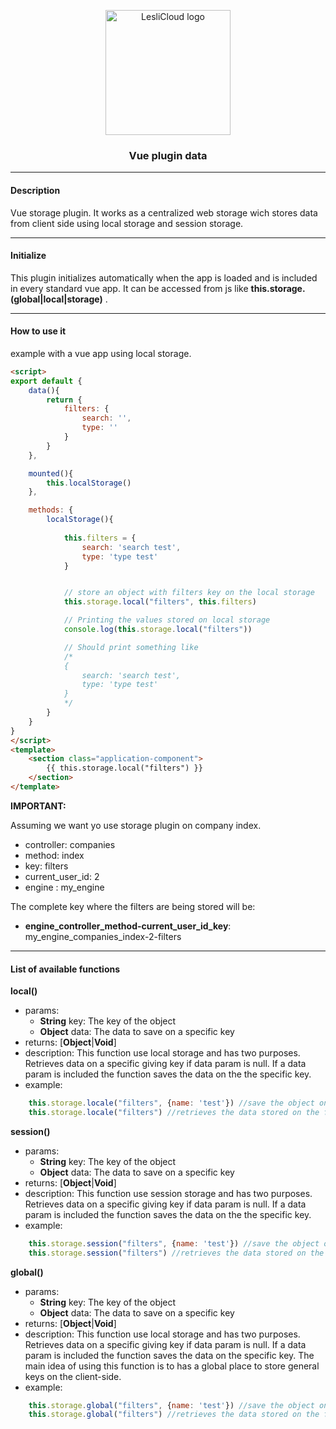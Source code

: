 <p align="center">
	<img width="200" alt="LesliCloud logo" src="https://cdn.lesli.tech//lesli/brand/lesli-logo.svg" />
</p>

<h3 align="center">Vue plugin data</h3>

<hr/>


#### Description
Vue storage plugin. It works as a centralized web storage wich stores data from client side using local storage and session storage.  

<hr>

#### Initialize
This plugin initializes automatically when the app is loaded and is included in every standard vue app.
It can be accessed from js like **this.storage.(global|local|storage)** .

<hr>

#### How to use it

example with a vue app using local storage.
```html
<script>
export default {
    data(){
        return {
            filters: {
                search: '',
                type: ''
            }
        }
    },

    mounted(){
        this.localStorage()
    },

    methods: {
        localStorage(){
            
            this.filters = {
                search: 'search test',
                type: 'type test'
            }


            // store an object with filters key on the local storage
            this.storage.local("filters", this.filters) 

            // Printing the values stored on local storage
            console.log(this.storage.local("filters")) 

            // Should print something like
            /*
            {
                search: 'search test',
                type: 'type test'
            }
            */
        }
    }
}
</script>
<template>
    <section class="application-component">
        {{ this.storage.local("filters") }}
    </section>
</template>

```

**IMPORTANT:**

Assuming we want yo use storage plugin on company index. 
- controller: companies
- method: index
- key: filters
- current_user_id: 2
- engine : my_engine

The complete key where the filters are being stored will be: 
- **engine_controller_method-current_user_id_key**: my_engine_companies_index-2-filters
<hr>



#### List of available functions

**local()**
- params:
    - **String** key: The key of the object 
    - **Object** data: The data to save on a specific key
- returns: [**Object**|**Void**] 
- description: This function use local storage and has two purposes. Retrieves data on a specific giving key if data param is null. If a data param is included the function saves the data on the  the specific key. 
- example:
```js
    this.storage.locale("filters", {name: 'test'}) //save the object on the filters key 
    this.storage.locale("filters") //retrieves the data stored on the filters key
```

**session()**
- params:
    - **String** key: The key of the object 
    - **Object** data: The data to save on a specific key
- returns: [**Object**|**Void**] 
- description: This function use session storage and has two purposes. Retrieves data on a specific giving key if data param is null. If a data param is included the function saves the data on the  the specific key. 
- example:
```js
    this.storage.session("filters", {name: 'test'}) //save the object on the filters key 
    this.storage.session("filters") //retrieves the data stored on the filters key
```

**global()**
- params:
    - **String** key: The key of the object 
    - **Object** data: The data to save on a specific key
- returns: [**Object**|**Void**] 
- description: This function use local storage and has two purposes. Retrieves data on a specific giving key if data param is null. If a data param is included the function saves the data on the specific key. The main idea of using this function is to has a global place to store general keys on the client-side. 
- example:
```js
    this.storage.global("filters", {name: 'test'}) //save the object on the filters key 
    this.storage.global("filters") //retrieves the data stored on the filters key
```
